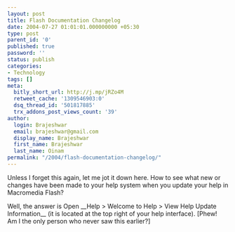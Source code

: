 ```yaml
---
layout: post
title: Flash Documentation Changelog
date: 2004-07-27 01:01:01.000000000 +05:30
type: post
parent_id: '0'
published: true
password: ''
status: publish
categories:
- Technology
tags: []
meta:
  bitly_short_url: http://j.mp/jRZo4M
  retweet_cache: '1309546903:0'
  dsq_thread_id: '501817885'
  trx_addons_post_views_count: '39'
author:
  login: Brajeshwar
  email: brajeshwar@gmail.com
  display_name: Brajeshwar
  first_name: Brajeshwar
  last_name: Oinam
permalink: "/2004/flash-documentation-changelog/"
---
```

<p><?php ImgBlog("macromediaflash/helpupdatechangelog.gif", 1, "Flash Help Update Changelog", "");?>Unless I forget this again, let me jot it down here. How to see what new or changes have been made to your help system when you update your help in Macromedia Flash?</p>
<p>Well, the answer is Open __Help > Welcome to Help > View Help Update Information__ (it is located at the top right of your help interface). [Phew! Am I the only person who never saw this earlier?]</p>
